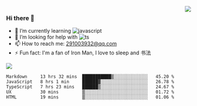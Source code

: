 <img align='right' src='https://github-readme-stats.vercel.app/api?username=niaogege&show_icons=true&theme=radical'/>

### Hi there 👋

- 🌱 I’m currently learning ![javascript](https://img.shields.io/badge/javacript-learn-orange)
- 🤔 I’m looking for help with ![ts](https://img.shields.io/badge/ts-learn-yellow)
- 📫 How to reach me: 291003932@qq.com
- ⚡ Fun fact:  I'm a fan of Iron Man, I love to sleep and 书法

![](https://github-readme-stats.vercel.app/api/top-langs/?username=niaogege&layout=compact)

<!--START_SECTION:waka-->
```text
Markdown     13 hrs 32 mins  ███████████▒░░░░░░░░░░░░░   45.20 % 
JavaScript   8 hrs 1 min     ██████▓░░░░░░░░░░░░░░░░░░   26.78 % 
TypeScript   7 hrs 23 mins   ██████▒░░░░░░░░░░░░░░░░░░   24.67 % 
UX           30 mins         ▒░░░░░░░░░░░░░░░░░░░░░░░░   01.72 % 
HTML         19 mins         ▒░░░░░░░░░░░░░░░░░░░░░░░░   01.06 % 
```
<!--END_SECTION:waka-->
